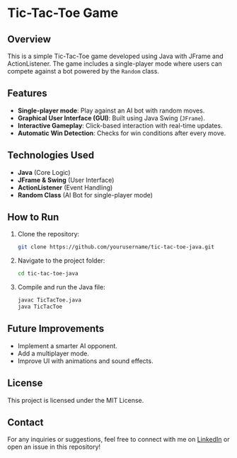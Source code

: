 # Tic-Tac-Toe Game

## Overview

This is a simple Tic-Tac-Toe game developed using Java with JFrame and ActionListener. The game includes a single-player mode where users can compete against a bot powered by the `Random` class.

## Features

- **Single-player mode**: Play against an AI bot with random moves.
- **Graphical User Interface (GUI)**: Built using Java Swing (`JFrame`).
- **Interactive Gameplay**: Click-based interaction with real-time updates.
- **Automatic Win Detection**: Checks for win conditions after every move.

## Technologies Used

- **Java** (Core Logic)
- **JFrame & Swing** (User Interface)
- **ActionListener** (Event Handling)
- **Random Class** (AI Bot for single-player mode)

## How to Run

1. Clone the repository:
   ```sh
   git clone https://github.com/yourusername/tic-tac-toe-java.git
   ```
2. Navigate to the project folder:
   ```sh
   cd tic-tac-toe-java
   ```
3. Compile and run the Java file:
   ```sh
   javac TicTacToe.java
   java TicTacToe
   ```

## Future Improvements

- Implement a smarter AI opponent.
- Add a multiplayer mode.
- Improve UI with animations and sound effects.

## License

This project is licensed under the MIT License.

## Contact

For any inquiries or suggestions, feel free to connect with me on [LinkedIn](www.linkedin.com/in/chirath-prashastha2004) or open an issue in this repository!

